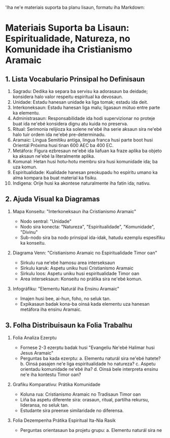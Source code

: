 'Iha ne'e materiais suporta ba planu lisaun, formatu iha Markdown:

# Materiais Suporta ba Lisaun: Espiritualidade, Natureza, no Komunidade iha Cristianismo Aramaic

## 1. Lista Vocabulario Prinsipal ho Definisaun

1. Sagradu: Dedika ka separa ba servisu ka adorasaun ba deidade; konsidera halo valor respeitu espiritual ka devosaun.
2. Unidade: Estadu hanesan unidade ka liga tomak; estadu ida deit.
3. Interkoneksaun: Estadu hanesan liga malu; ligasaun mútuo entre parte ka elementu.
4. Administrasaun: Responsabilidade ida hodi supervizionar no proteje buat ida ne'ebé konsidera dignu atu kuida no preserva.
5. Ritual: Serimonia relijioza ka solene ne'ebé iha serie aksaun sira ne'ebé halo tuir ordem ida ne'ebé pre-determinadu.
6. Aramaic: Lingua Semitiku antiga, lingua franca husi parte boot husi Orientál Próxima husi tinan 600 AEC ba 400 EC.
7. Metáfora: Figura ezbresaun ne'ebé ida liafuan ka fraze aplika ba objeto ka aksaun ne'ebé la literalmente aplika.
8. Komunal: Hetan husi hotu-hotu membru sira husi komunidade ida; ba uza komun.
9. Espiritualidade: Kualidade hanesan preokupadu ho espíritu umano ka alma kompara ba buat material ka fisiku.
10. Indigena: Orije husi ka akontese naturalmente iha fatin ida; nativu.

## 2. Ajuda Visual ka Diagramas

1. Mapa Konseitu: "Interkoneksaun iha Cristianismo Aramaic"
   - Nodo sentral: "Unidade"
   - Nodo sira konecta: "Natureza", "Espiritualidade", "Komunidade", "Divinu"
   - Sub-nodo sira ba nodo prinsipal ida-idak, hatudu ezemplu espesifiku ka konseitu.

2. Diagrama Venn: "Cristianismo Aramaic no Espiritualidade Timor oan"
   - Sirkulu rua ne'ebé hamosu area interseksaun
   - Sirkulu karuk: Aspetu uniku husi Cristianismo Aramaic
   - Sirkulu loos: Aspetu uniku husi espiritualidade Timor oan
   - Area interseksaun: Konseitu no prátika sira ne'ebé komun.

3. Infográfiku: "Elementu Naturál iha Ensinu Aramaic"
   - Imajen husi bee, ai-hun, foho, no seluk tan.
   - Expikasaun badak kona-ba oinsá kada elementu uza hanesan metáfora iha ensinu Aramaic.

## 3. Folha Distribuisaun ka Folia Trabalhu

1. Folia Analiza Ezerptu
   - Fornese 2-3 ezerptu badak husi "Evangeliu Ne'ebé Halimar husi Jesus Aramaic"
   - Perguntas ba kada ezerptu:
     a. Elementu naturál sira ne'ebé hatete?
     b. Oinsá pasajen ne'e liga espiritualidade ho natureza?
     c. Aspetu orientadu komunidade ne'ebé iha?
     d. Oinsá bele interpreta ensinu ne'e iha kontestu Timor oan?

2. Grafiku Komparativu: Prátika Komunidade
   - Koluna rua: Cristianismo Aramaic no Tradisaun Timor oan
   - Liña ba aspetu diferente sira: orasaun, ritual, partilha rekursu, lideransa, no seluk tan.
   - Estudante sira preenxe similaridade no diferensa.

3. Folia Dezempenha Prátika Espiritual Ita-Nia Rasik
   - Perguntas orientasaun ba projetu grupu:
     a. Elementu naturál sira ne